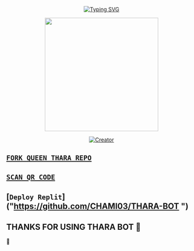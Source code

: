 <p align="center"> 
  <p align="center">
  <a href="https://git.io/typing-svg"><img src="https://readme-typing-svg.demolab.com?font=Bungee+Shade&size=25&pause=1000&background=FF000000&width=435&lines=THARA+MD+WA:BOT+;Created+By+Chamiya" alt="Typing SVG" /></a>
</p> 
  
<p align="center"> 
<img src="https://i.ibb.co/qW37QJQ/0bb85ef643bdcee16c793b37e788ed44.jpg" width="300" height="300"/>
</p>

<p align="center">
<a href="#"><img title="Creator" src="https://img.shields.io/badge/Creator-CHAMIYA-blue.svg?style=for-the-badge&logo=github"></a>
</p> 

## [`FORK QUEEN THARA REPO`](https://github.com/CHAMI03/THARA-BOT/fork)

## [`SCAN QR CODE`](https://replit.com/@CHAMI031/Queen-THARA?v=1)


## [`Deploy Replit`]("https://github.com/CHAMI03/THARA-BOT ")
## THANKS FOR USING THARA BOT 💃
 💃
